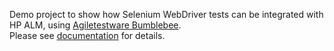 Demo project to show how Selenium WebDriver tests can be integrated with HP ALM, using <a href='https://www.agiletestware.com/bumblebee'>Agiletestware Bumblebee</a>.  
Please see <a href='https://www.agiletestware.com/docs/bumblebee-docs/en/latest/qa-frameworks/selenium-webdriver/'>documentation</a> for details.
